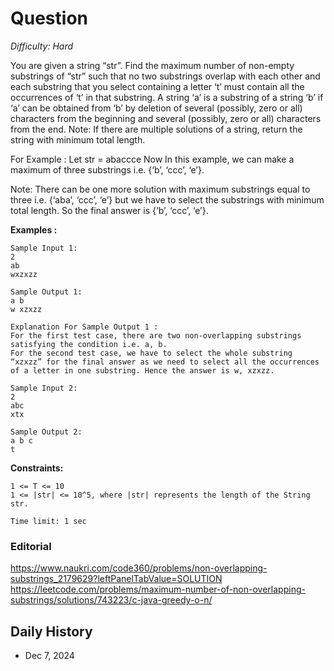 # Question 

_Difficulty: Hard_

You are given a string “str”. Find the maximum number of non-empty substrings of “str” such that no two substrings overlap with each other and each substring that you select containing a letter ‘t’ must contain all the occurrences of ‘t’ in that substring.
A string ‘a’ is a substring of a string ‘b’ if ‘a’ can be obtained from ‘b’ by deletion of several (possibly, zero or all) characters from the beginning and several (possibly, zero or all) characters from the end.
Note:
If there are multiple solutions of a string, return the string with minimum total length.

For Example :
Let str = abaccce
Now In this example, we can make a maximum of three substrings i.e. {‘b’, ‘ccc’, ‘e’}.

Note:
There can be one more solution with maximum substrings equal to three i.e. {‘aba’, ‘ccc’, ‘e’} but we have to select the substrings with minimum total length. So the final answer is  {‘b’, ‘ccc’, ‘e’}.

**Examples :**
```
Sample Input 1:
2
ab
wxzxzz

Sample Output 1:
a b
w xzxzz

Explanation For Sample Output 1 :
For the first test case, there are two non-overlapping substrings satisfying the condition i.e. a, b.
For the second test case, we have to select the whole substring “xzxzz” for the final answer as we need to select all the occurrences of a letter in one substring. Hence the answer is w, xzxzz.

Sample Input 2:
2
abc
xtx

Sample Output 2:
a b c
t
```

**Constraints:**
```
1 <= T <= 10
1 <= |str| <= 10^5, where |str| represents the length of the String str.

Time limit: 1 sec
```

### Editorial
https://www.naukri.com/code360/problems/non-overlapping-substrings_2179629?leftPanelTabValue=SOLUTION
https://leetcode.com/problems/maximum-number-of-non-overlapping-substrings/solutions/743223/c-java-greedy-o-n/

## Daily History
- Dec 7, 2024